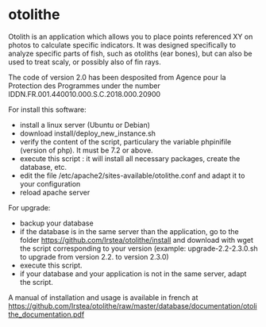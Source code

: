 # otolithe
Otolith is an application which allows you to place points referenced XY on photos to calculate specific indicators. It was designed specifically to analyze specific parts of fish, such as otoliths (ear bones), but can also be used to treat scaly, or possibly also of fin rays.

The code of version 2.0 has been desposited from Agence pour la Protection des Programmes under the number IDDN.FR.001.440010.000.S.C.2018.000.20900

For install this software:
- install a linux server (Ubuntu or Debian)
- download install/deploy_new_instance.sh
- verify the content of the script, particulary the variable phpinifile (version of php). It must be 7.2 or above.
- execute this script : it will install all necessary packages, create the database, etc.
- edit the file /etc/apache2/sites-available/otolithe.conf and adapt it to your configuration
- reload apache server

For upgrade:
- backup your database
- if  the database is in the same server than the application, go to the folder https://github.com/Irstea/otolithe/install and download with wget the script corresponding to your version (example: upgrade-2.2-2.3.0.sh to upgrade from version 2.2. to version 2.3.0)
- execute this script.
- if your database and your application is not in the same server, adapt the script.

A manual of installation and usage is available in french at https://github.com/Irstea/otolithe/raw/master/database/documentation/otolithe_documentation.pdf
